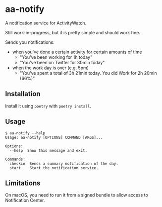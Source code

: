 aa-notify
=========

A notification service for ActivityWatch.

Still work-in-progress, but it is pretty simple and should work fine.

Sends you notifications:
 - when you've done a certain activity for certain amounts of time
     - "You've been working for 1h today"
     - "You've been on Twitter for 30min today"
 - when the work day is over (e.g. 5pm)
    - "You've spent a total of 3h 21min today. You did Work for 2h 20min (66%)"


## Installation

Install it using `poetry` with `poetry install`.

## Usage

```
$ aa-notify --help
Usage: aa-notify [OPTIONS] COMMAND [ARGS]...

Options:
  --help  Show this message and exit.

Commands:
  checkin  Sends a summary notification of the day.
  start    Start the notification service.
```

## Limitations

On macOS, you need to run it from a signed bundle to allow access to Notification Center.
